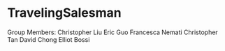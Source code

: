 # TravelingSalesman

Group Members:
Christopher Liu
Eric Guo
Francesca Nemati
Christopher Tan
David Chong
Elliot Bossi
